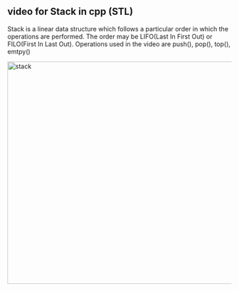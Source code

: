 ## video for Stack in cpp (STL) ##
Stack is a linear data structure which follows a particular order in which the operations are performed.
The order may be LIFO(Last In First Out) or FILO(First In Last Out).
Operations used in the video are push(), pop(), top(), emtpy()

[<img src="https://user-images.githubusercontent.com/76877421/137585435-b31b8c1e-998f-46eb-816c-7c956e6759b1.jpeg" alt="stack" width="900" height="500">](https://drive.google.com/file/d/1dXZDhUVRNuxfNvjhLN88j5VOxnkpgstf/view?usp=sharing)
